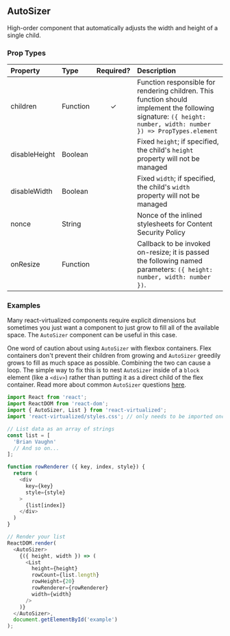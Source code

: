 AutoSizer
---------------

High-order component that automatically adjusts the width and height of a single child.

### Prop Types
| Property | Type | Required? | Description |
|:---|:---|:---:|:---|
| children | Function | ✓ | Function responsible for rendering children. This function should implement the following signature: `({ height: number, width: number }) => PropTypes.element` |
| disableHeight | Boolean |  | Fixed `height`; if specified, the child's `height` property will not be managed |
| disableWidth | Boolean |  | Fixed `width`; if specified, the child's `width` property will not be managed |
| nonce | String | | Nonce of the inlined stylesheets for Content Security Policy  |
| onResize | Function |  | Callback to be invoked on-resize; it is passed the following named parameters: `({ height: number, width: number })`. | 

### Examples

Many react-virtualized components require explicit dimensions but sometimes you just want a component to just grow to fill all of the available space.
The `AutoSizer` component can be useful in this case.

One word of caution about using `AutoSizer` with flexbox containers.
Flex containers don't prevent their children from growing and `AutoSizer` greedily grows to fill as much space as possible.
Combining the two can cause a loop.
The simple way to fix this is to nest `AutoSizer` inside of a `block` element (like a `<div>`) rather than putting it as a direct child of the flex container.
Read more about common `AutoSizer` questions [here](usingAutoSizer.md).

```javascript
import React from 'react';
import ReactDOM from 'react-dom';
import { AutoSizer, List } from 'react-virtualized';
import 'react-virtualized/styles.css'; // only needs to be imported once

// List data as an array of strings
const list = [
  'Brian Vaughn'
  // And so on...
];

function rowRenderer ({ key, index, style}) {
  return (
    <div
      key={key}
      style={style}
    >
      {list[index]}
    </div>
  )
}

// Render your list
ReactDOM.render(
  <AutoSizer>
    {({ height, width }) => (
      <List
        height={height}
        rowCount={list.length}
        rowHeight={20}
        rowRenderer={rowRenderer}
        width={width}
      />
    )}
  </AutoSizer>,
  document.getElementById('example')
);
```
